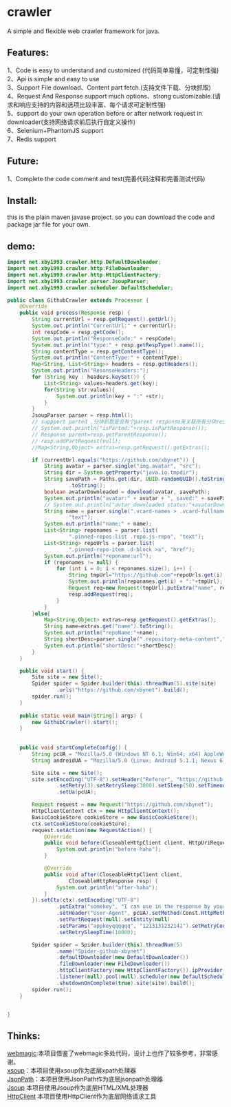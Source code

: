 # crawler
A simple and flexible web crawler framework for java.

## Features:
1、Code  is easy to understand and customized (代码简单易懂，可定制性强)     
2、Api is simple and easy to use         
3、Support File download、Content part fetch.(支持文件下载、分块抓取)          
4、Request And Response support much options、strong customizable.(请求和响应支持的内容和选项比较丰富、每个请求可定制性强)   
5、support do your own operation before or after network request in downloader(支持网络请求前后执行自定义操作)        
6、Selenium+PhantomJS support     
7、Redis support      

## Future:
1、Complete the code comment and test(完善代码注释和完善测试代码)     

## Install:

this is the plain maven javase project. so you can download the code and package jar file for your own.

## demo:

```java
import net.xby1993.crawler.http.DefaultDownloader;
import net.xby1993.crawler.http.FileDownloader;
import net.xby1993.crawler.http.HttpClientFactory;
import net.xby1993.crawler.parser.JsoupParser;
import net.xby1993.crawler.scheduler.DefaultScheduler;

public class GithubCrawler extends Processor {
	@Override
	public void process(Response resp) {
		String currentUrl = resp.getRequest().getUrl();
		System.out.println("CurrentUrl:" + currentUrl);
		int respCode = resp.getCode();
		System.out.println("ResponseCode:" + respCode);
		System.out.println("type:" + resp.getRespType().name());
		String contentType = resp.getContentType();
		System.out.println("ContentType:" + contentType);
		Map<String, List<String>> headers = resp.getHeaders();
		System.out.println("ResonseHeaders:");
		for (String key : headers.keySet()) {
			List<String> values=headers.get(key);
			for(String str:values){
				System.out.println(key + ":" +str);
			}
		}
		JsoupParser parser = resp.html();
		// suppport parted ,分块抓取是会有个parent response来关联所有分块response
		// System.out.println("isParted:"+resp.isPartResponse());
		// Response parent=resp.getParentResponse();
		// resp.addPartRequest(null);
		//Map<String,Object> extras=resp.getRequest().getExtras();

		if (currentUrl.equals("https://github.com/xbynet")) {
			String avatar = parser.single("img.avatar", "src");
			String dir = System.getProperty("java.io.tmpdir");
			String savePath = Paths.get(dir, UUID.randomUUID().toString())
					.toString();
			boolean avatarDownloaded = download(avatar, savePath);
			System.out.println("avatar:" + avatar + ", saved:" + savePath);
			// System.out.println("avtar downloaded status:"+avatarDownloaded);
			String name = parser.single(".vcard-names > .vcard-fullname",
					"text");
			System.out.println("name:" + name);
			List<String> reponames = parser.list(
					".pinned-repos-list .repo.js-repo", "text");
			List<String> repoUrls = parser.list(
					".pinned-repo-item .d-block >a", "href");
			System.out.println("reponame:url");
			if (reponames != null) {
				for (int i = 0; i < reponames.size(); i++) {
					String tmpUrl="https://github.com"+repoUrls.get(i);
					System.out.println(reponames.get(i) + ":"+tmpUrl);
					Request req=new Request(tmpUrl).putExtra("name", reponames.get(i));
					resp.addRequest(req);
				}
			}
		}else{
			Map<String,Object> extras=resp.getRequest().getExtras();
			String name=extras.get("name").toString();
			System.out.println("repoName:"+name);
			String shortDesc=parser.single(".repository-meta-content","allText");
			System.out.println("shortDesc:"+shortDesc);
		}
	}

	public void start() {
		Site site = new Site();
		Spider spider = Spider.builder(this).threadNum(5).site(site)
				.urls("https://github.com/xbynet").build();
		spider.run();
	}
  
	public static void main(String[] args) {
		new GithubCrawler().start();
	}
  
  
	public void startCompleteConfig() {
		String pcUA = "Mozilla/5.0 (Windows NT 6.1; Win64; x64) AppleWebKit/537.36 (KHTML, like Gecko) Chrome/58.0.3029.110 Safari/537.36";
		String androidUA = "Mozilla/5.0 (Linux; Android 5.1.1; Nexus 6 Build/LYZ28E) AppleWebKit/537.36 (KHTML, like Gecko) Chrome/48.0.2564.23 Mobile Safari/537.36";

		Site site = new Site();
		site.setEncoding("UTF-8").setHeader("Referer", "https://github.com/")
				.setRetry(3).setRetrySleep(3000).setSleep(50).setTimeout(30000)
				.setUa(pcUA);

		Request request = new Request("https://github.com/xbynet");
		HttpClientContext ctx = new HttpClientContext();
		BasicCookieStore cookieStore = new BasicCookieStore();
		ctx.setCookieStore(cookieStore);
		request.setAction(new RequestAction() {
			@Override
			public void before(CloseableHttpClient client, HttpUriRequest req) {
				System.out.println("before-haha");
			}

			@Override
			public void after(CloseableHttpClient client,
					CloseableHttpResponse resp) {
				System.out.println("after-haha");
			}
		}).setCtx(ctx).setEncoding("UTF-8")
				.putExtra("somekey", "I can use in the response by your own")
				.setHeader("User-Agent", pcUA).setMethod(Const.HttpMethod.GET)
				.setPartRequest(null).setEntity(null)
				.setParams("appkeyqqqqqq", "1213131232141").setRetryCount(5)
				.setRetrySleepTime(10000);

		Spider spider = Spider.builder(this).threadNum(5)
				.name("Spider-github-xbynet")
				.defaultDownloader(new DefaultDownloader())
				.fileDownloader(new FileDownloader())
				.httpClientFactory(new HttpClientFactory()).ipProvider(null)
				.listener(null).pool(null).scheduler(new DefaultScheduler())
				.shutdownOnComplete(true).site(site).build();
		spider.run();
	}


}

```


## Thinks: 
[webmagic](https://github.com/code4craft/webmagic):本项目借鉴了webmagic多处代码，设计上也作了较多参考，非常感谢。     
[xsoup](https://github.com/code4craft/xsoup)：本项目使用xsoup作为底层xpath处理器      
[JsonPath](https://github.com/json-path/JsonPath)：本项目使用JsonPath作为底层jsonpath处理器    
[Jsoup](https://jsoup.org/) 本项目使用Jsoup作为底层HTML/XML处理器      
[HttpClient](http://hc.apache.org/) 本项目使用HttpClient作为底层网络请求工具    
